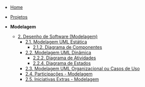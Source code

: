 <!-- docs/_sidebar.md -->

- [Home](/docs)
- [Projetos](/Projeto/Projeto.md)

- **Modelagem**
  - [2. Desenho de Software (Modelagem)](/Modelagem/2.Modelagem.md)
    - [2.1. Modelagem UML Estática](/Modelagem/2.1.ModelagemEstatica.md)
      - [2.1.2. Diagrama de Componentes](/Modelagem/2.1.2.DiagramaComponentes.md)
    - [2.2. Modelagem UML Dinâmica](/Modelagem/2.2.ModelagemDinamica.md)
      - [2.2.2. Diagrama de Atividades](/Modelagem/2.2.2.DiagramaAtividades.md)
      - [2.2.4. Diagrama de Estados](/Modelagem/2.2.4.DiagramaEstados.md)
    - [2.3. Modelagem UML Organizacional ou Casos de Uso](/Modelagem/2.3.ModelagemOrganizacionalCasosDeUso.md)
    - [2.4. Participações - Modelagem](/Modelagem/2.4.ParticipacoesModelagem.md)
    - [2.5. Iniciativas Extras - Modelagem](/Modelagem/2.5.IniciativasExtras.md)
